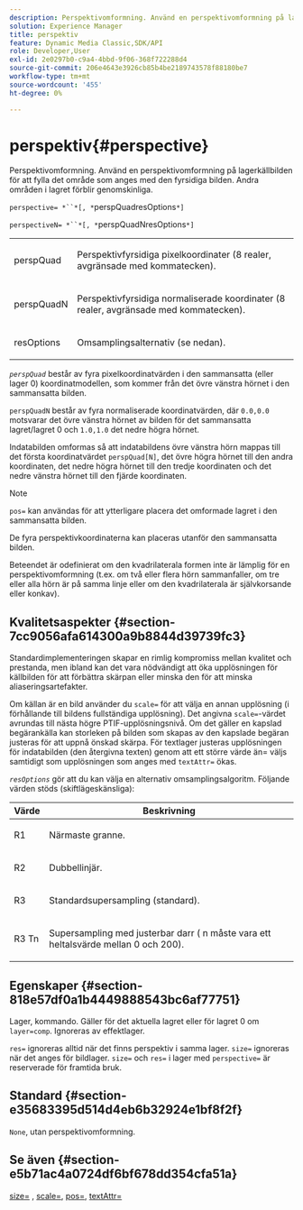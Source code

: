 ```yaml
---
description: Perspektivomformning. Använd en perspektivomformning på lagerkällbilden för att fylla det område som anges med den fyrsidiga bilden. Andra områden i lagret förblir genomskinliga.
solution: Experience Manager
title: perspektiv
feature: Dynamic Media Classic,SDK/API
role: Developer,User
exl-id: 2e0297b0-c9a4-4bbd-9f06-368f722288d4
source-git-commit: 206e4643e3926cb85b4be2189743578f88180be7
workflow-type: tm+mt
source-wordcount: '455'
ht-degree: 0%

---
```


# perspektiv{#perspective}

Perspektivomformning. Använd en perspektivomformning på lagerkällbilden för att fylla det område som anges med den fyrsidiga bilden. Andra områden i lagret förblir genomskinliga.

`perspective= *``*[, *`perspQuadresOptions`*]`

`perspectiveN= *``*[, *`perspQuadNresOptions`*]`

<table id="simpletable_4BD38BBF53964F7D97B9E58914C97B3F"> 
 <tr class="strow"> 
  <td class="stentry"> <p><span class="varname"> perspQuad</span> </p></td> 
  <td class="stentry"> <p>Perspektivfyrsidiga pixelkoordinater (8 realer, avgränsade med kommatecken). </p></td> 
 </tr> 
 <tr class="strow"> 
  <td class="stentry"> <p><span class="varname"> perspQuadN</span> </p></td> 
  <td class="stentry"> <p>Perspektivfyrsidiga normaliserade koordinater (8 realer, avgränsade med kommatecken). </p></td> 
 </tr> 
 <tr class="strow"> 
  <td class="stentry"> <p><span class="varname"> resOptions</span> </p></td> 
  <td class="stentry"> <p>Omsamplingsalternativ (se nedan). </p></td> 
 </tr> 
</table>

*`perspQuad`* består av fyra pixelkoordinatvärden i den sammansatta (eller lager 0) koordinatmodellen, som kommer från det övre vänstra hörnet i den sammansatta bilden.

`perspQuadN` består av fyra normaliserade koordinatvärden, där  `0.0,0.0` motsvarar det övre vänstra hörnet av bilden för det sammansatta lagret/lagret 0 och  `1.0,1.0` det nedre högra hörnet.

Indatabilden omformas så att indatabildens övre vänstra hörn mappas till det första koordinatvärdet `perspQuad[N]`, det övre högra hörnet till den andra koordinaten, det nedre högra hörnet till den tredje koordinaten och det nedre vänstra hörnet till den fjärde koordinaten.

>[!NOTE]
>
>`pos=` kan användas för att ytterligare placera det omformade lagret i den sammansatta bilden.

De fyra perspektivkoordinaterna kan placeras utanför den sammansatta bilden.

Beteendet är odefinierat om den kvadrilaterala formen inte är lämplig för en perspektivomformning (t.ex. om två eller flera hörn sammanfaller, om tre eller alla hörn är på samma linje eller om den kvadrilaterala är självkorsande eller konkav).

## Kvalitetsaspekter {#section-7cc9056afa614300a9b8844d39739fc3}

Standardimplementeringen skapar en rimlig kompromiss mellan kvalitet och prestanda, men ibland kan det vara nödvändigt att öka upplösningen för källbilden för att förbättra skärpan eller minska den för att minska aliaseringsartefakter.

Om källan är en bild använder du `scale=` för att välja en annan upplösning (i förhållande till bildens fullständiga upplösning). Det angivna `scale=`-värdet avrundas till nästa högre PTIF-upplösningsnivå. Om det gäller en kapslad begärankälla kan storleken på bilden som skapas av den kapslade begäran justeras för att uppnå önskad skärpa. För textlager justeras upplösningen för indatabilden (den återgivna texten) genom att ett större värde än= väljs samtidigt som upplösningen som anges med `textAttr=` ökas.

*`resOptions`* gör att du kan välja en alternativ omsamplingsalgoritm. Följande värden stöds (skiftlägeskänsliga):

<table id="table_0F20007986324E228096888ED37219C0"> 
 <thead> 
  <tr> 
   <th class="entry"> <b> Värde</b> </th> 
   <th class="entry"> <b> Beskrivning</b> </th> 
  </tr> 
 </thead>
 <tbody> 
  <tr> 
   <td> <p> <span class="codeph"> R1</span> </p> </td> 
   <td> <p> Närmaste granne. </p> </td> 
  </tr> 
  <tr> 
   <td> <p> <span class="codeph"> R2</span> </p> </td> 
   <td> <p> Dubbellinjär. </p> </td> 
  </tr> 
  <tr> 
   <td> <p> <span class="codeph"> R3</span> </p> </td> 
   <td> <p> Standardsupersampling (standard). </p> </td> 
  </tr> 
  <tr> 
   <td> <p> <span class="codeph">R3<span class="varname"> Tn</span></span> </p> </td> 
   <td> <p> Supersampling med justerbar darr (<span class="varname"> n</span> måste vara ett heltalsvärde mellan 0 och 200). </p> </td> 
  </tr> 
 </tbody> 
</table>

## Egenskaper {#section-818e57df0a1b4449888543bc6af77751}

Lager, kommando. Gäller för det aktuella lagret eller för lagret 0 om `layer=comp`. Ignoreras av effektlager.

`res=` ignoreras alltid när det finns perspektiv i samma lager. `size=` ignoreras när det anges för bildlager. `size=` och  `res=` i lager med  `perspective=` är reserverade för framtida bruk.

## Standard {#section-e35683395d514d4eb6b32924e1bf8f2f}

`None`, utan perspektivomformning.

## Se även {#section-e5b71ac4a0724df6bf678dd354cfa51a}

[size=](../../../../../is-api/http-ref/image-serving-api-ref/c-http-protocol-reference/c-data-types/r-size.md#reference-04d383f32c7b4003bed9978cb854747b) ,  [scale=](../../../../../is-api/http-ref/image-serving-api-ref/c-http-protocol-reference/c-command-reference/r-is-http-scale.md#reference-098c30cea1764f189e6f7c7e400cc065),  [pos=](../../../../../is-api/http-ref/image-serving-api-ref/c-http-protocol-reference/c-command-reference/r-pos.md#reference-65de948f4b404f1182b22119ca332143),  [textAttr=](../../../../../is-api/http-ref/image-serving-api-ref/c-http-protocol-reference/c-command-reference/r-textattr.md#reference-ff00484fa3244286abeff34911f7ec0d)
